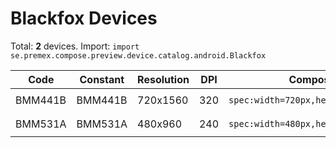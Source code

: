 # Blackfox Devices

Total: **2** devices. Import: `import se.premex.compose.preview.device.catalog.android.Blackfox`

| Code | Constant | Resolution | DPI | Compose Spec | Preview Usage |
|------|----------|------------|-----|-------------|---------------|
| BMM441B | BMM441B | 720x1560 | 320 | `spec:width=720px,height=1560px,dpi=320` | `@Preview(device = Blackfox.BMM441B)` |
| BMM531A | BMM531A | 480x960 | 240 | `spec:width=480px,height=960px,dpi=240` | `@Preview(device = Blackfox.BMM531A)` |

<!-- Generated automatically. Do not edit manually. -->
